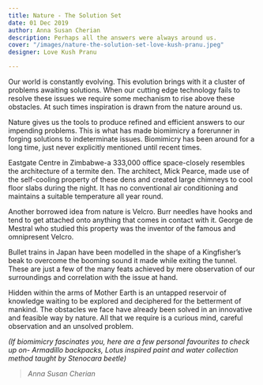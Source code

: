 ```yaml
---
title: Nature - The Solution Set
date: 01 Dec 2019
author: Anna Susan Cherian
description: Perhaps all the answers were always around us.
cover: "/images/nature-the-solution-set-love-kush-pranu.jpeg"
designer: Love Kush Pranu

---
```

Our world is constantly evolving. This evolution brings with it a cluster of problems awaiting solutions. When our cutting edge technology fails to resolve these issues we require some mechanism to rise above these obstacles. At such times inspiration is drawn from the nature around us.

Nature gives us the tools to produce refined and efficient answers to our impending problems. This is what has made biomimicry a forerunner in forging solutions to indeterminate issues. Biomimicry has been around for a long time, just never explicitly mentioned until recent times.

Eastgate Centre in Zimbabwe-a 333,000 office space-closely resembles the architecture of a termite den. The architect, Mick Pearce, made use of the self-cooling property of these dens and created large chimneys to cool floor slabs during the night. It has no conventional air conditioning and maintains a suitable temperature all year round.

Another borrowed idea from nature is Velcro. Burr needles have hooks and tend to get attached onto anything that comes in contact with it. George de Mestral who studied this property was the inventor of the famous and omnipresent Velcro.

Bullet trains in Japan have been modelled in the shape of a Kingfisher’s beak to overcome the booming sound it made while exiting the tunnel. These are just a few of the many feats achieved by mere observation of our surroundings and correlation with the issue at hand.

Hidden within the arms of Mother Earth is an untapped reservoir of knowledge waiting to be explored and deciphered for the betterment of mankind. The obstacles we face have already been solved in an innovative and feasible way by nature. All that we require is a curious mind, careful observation and an unsolved problem.

_(If biomimicry fascinates you, here are a few personal favourites to check up on- Armadillo backpacks, Lotus inspired paint and water collection method taught by Stenocara beetle)_

> _Anna Susan Cherian_
